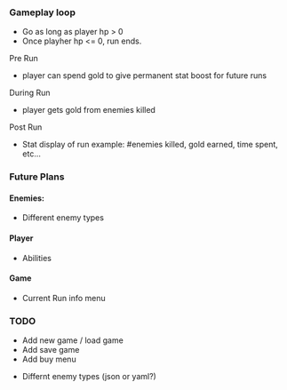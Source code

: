 ### Gameplay loop

- Go as long as player hp > 0
- Once playher hp <= 0, run ends.

Pre Run
- player can spend gold to give permanent stat boost for future runs

During Run
- player gets gold from enemies killed

Post Run
- Stat display of run example:  #enemies killed, gold earned, time spent, etc...

### Future Plans

#### Enemies:
*   Different enemy types

#### Player
*   Abilities

#### Game
*   Current Run info menu

### TODO
* Add new game / load game
* Add save game
* Add buy menu
<!-- * Fix Game crashing when player dies from enemy -->
<!-- * Add waves that increase as time goes on -->
* Differnt enemy types (json or yaml?)

<!-- Fix chain lighting bouncing off same enemy -->
<!-- Fix dps counter -->
<!-- Fix info popup not on mouse -->
<!-- add ui for kill count, currency, time? -->